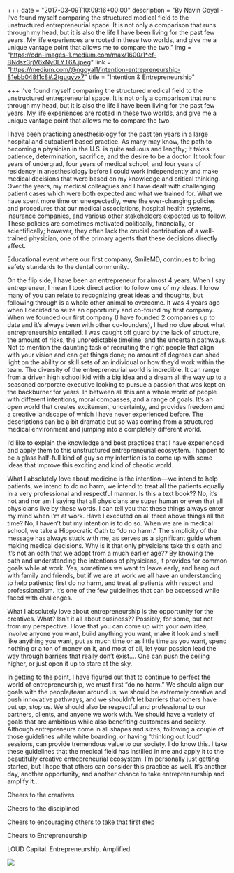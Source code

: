 +++
date = "2017-03-09T10:09:16+00:00"
description = "By Navin Goyal - I’ve found myself comparing the structured medical field to the unstructured entrepreneurial space. It is not only a comparison that runs through my head, but it is also the life I have been living for the past few years. My life experiences are rooted in these two worlds, and give me a unique vantage point that allows me to compare the two."
img = "https://cdn-images-1.medium.com/max/1600/1*cf-BNdsz3rjV6xNy0LYT6A.jpeg"
link = "https://medium.com/@ngoyal1/intention-entrepreneurship-81ebb048f1c8#.2tguqyvx7"
title = "Intention & Entrepreneurship"

+++
I’ve found myself comparing the structured medical field to the unstructured entrepreneurial space. It is not only a comparison that runs through my head, but it is also the life I have been living for the past few years. My life experiences are rooted in these two worlds, and give me a unique vantage point that allows me to compare the two.

I have been practicing anesthesiology for the past ten years in a large hospital and outpatient based practice. As many may know, the path to becoming a physician in the U.S. is quite arduous and lengthy; It takes patience, determination, sacrifice, and the desire to be a doctor. It took four years of undergrad, four years of medical school, and four years of residency in anesthesiology before I could work independently and make medical decisions that were based on my knowledge and critical thinking. Over the years, my medical colleagues and I have dealt with challenging patient cases which were both expected and what we trained for. What we have spent more time on unexpectedly, were the ever-changing policies and procedures that our medical associations, hospital health systems, insurance companies, and various other stakeholders expected us to follow. These policies are sometimes motivated politically, financially, or scientifically; however, they often lack the crucial contribution of a well-trained physician, one of the primary agents that these decisions directly affect.

Educational event where our first company, SmileMD, continues to bring safety standards to the dental community.

On the flip side, I have been an entrepreneur for almost 4 years. When I say entrepreneur, I mean I took direct action to follow one of my ideas. I know many of you can relate to recognizing great ideas and thoughts, but following through is a whole other animal to overcome. It was 4 years ago when I decided to seize an opportunity and co-found my first company. When we founded our first company (I have founded 2 companies up to date and it’s always been with other co-founders), I had no clue about what entrepreneurship entailed. I was caught off guard by the lack of structure, the amount of risks, the unpredictable timeline, and the uncertain pathways. Not to mention the daunting task of recruiting the right people that align with your vision and can get things done; no amount of degrees can shed light on the ability or skill sets of an individual or how they’d work within the team. The diversity of the entrepreneurial world is incredible. It can range from a driven high school kid with a big idea and a dream all the way up to a seasoned corporate executive looking to pursue a passion that was kept on the backburner for years. In between all this are a whole world of people with different intentions, moral compasses, and a range of goals. It’s an open world that creates excitement, uncertainty, and provides freedom and a creative landscape of which I have never experienced before. The descriptions can be a bit dramatic but so was coming from a structured medical environment and jumping into a completely different world.

I’d like to explain the knowledge and best practices that I have experienced and apply them to this unstructured entrepreneurial ecosystem. I happen to be a glass half-full kind of guy so my intention is to come up with some ideas that improve this exciting and kind of chaotic world.

What I absolutely love about medicine is the intention — we intend to help patients, we intend to do no harm, we intend to treat all the patients equally in a very professional and respectful manner. Is this a text book?? No, it’s not and nor am I saying that all physicians are super human or even that all physicians live by these words. I can tell you that these things always enter my mind when I’m at work. Have I executed on all three above things all the time? No, I haven’t but my intention is to do so. When we are in medical school, we take a Hippocratic Oath to “do no harm.” The simplicity of the message has always stuck with me, as serves as a significant guide when making medical decisions. Why is it that only physicians take this oath and it’s not an oath that we adopt from a much earlier age?? By knowing the oath and understanding the intentions of physicians, it provides for common goals while at work. Yes, sometimes we want to leave early, and hang out with family and friends, but if we are at work we all have an understanding to help patients; first do no harm, and treat all patients with respect and professionalism. It’s one of the few guidelines that can be accessed while faced with challenges.

What I absolutely love about entrepreneurship is the opportunity for the creatives. What? Isn’t it all about business?? Possibly, for some, but not from my perspective. I love that you can come up with your own idea, involve anyone you want, build anything you want, make it look and smell like anything you want, put as much time or as little time as you want, spend nothing or a ton of money on it, and most of all, let your passion lead the way through barriers that really don’t exist…. One can push the ceiling higher, or just open it up to stare at the sky.

In getting to the point, I have figured out that to continue to perfect the world of entrepreneurship, we must first “do no harm.” We should align our goals with the people/team around us, we should be extremely creative and push innovative pathways, and we shouldn’t let barriers that others have put up, stop us. We should also be respectful and professional to our partners, clients, and anyone we work with. We should have a variety of goals that are ambitious while also benefiting customers and society. Although entrepreneurs come in all shapes and sizes, following a couple of those guidelines while white boarding, or having “thinking out loud” sessions, can provide tremendous value to our society. I do know this. I take these guidelines that the medical field has instilled in me and apply it to the beautifully creative entrepreneurial ecosystem. I’m personally just getting started, but I hope that others can consider this practice as well. It’s another day, another opportunity, and another chance to take entrepreneurship and amplify it…

Cheers to the creatives

Cheers to the disciplined

Cheers to encouraging others to take that first step

Cheers to Entrepreneurship

LOUD Capital. Entrepreneurship. Amplified.

![](/uploads/2017/03/10/LOUDCapitalTeam.png)